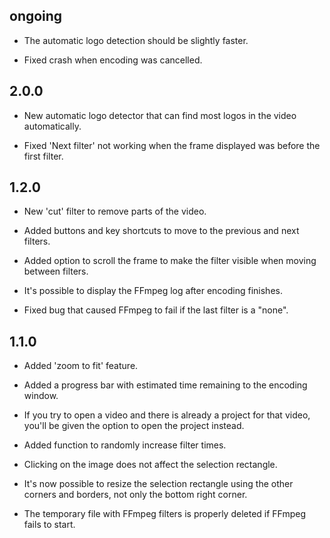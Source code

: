 ## ongoing

* The automatic logo detection should be slightly faster.

* Fixed crash when encoding was cancelled.


## 2.0.0

* New automatic logo detector that can find most logos in the video
  automatically.

* Fixed 'Next filter' not working when the frame displayed was before
  the first filter.


## 1.2.0

* New 'cut' filter to remove parts of the video.

* Added buttons and key shortcuts to move to the previous and next
  filters.

* Added option to scroll the frame to make the filter visible when
  moving between filters.

* It's possible to display the FFmpeg log after encoding finishes.

* Fixed bug that caused FFmpeg to fail if the last filter is a "none".


## 1.1.0

* Added 'zoom to fit' feature.

* Added a progress bar with estimated time remaining to the encoding
  window.

* If you try to open a video and there is already a project for that
  video, you'll be given the option to open the project instead.

* Added function to randomly increase filter times.

* Clicking on the image does not affect the selection rectangle.

* It's now possible to resize the selection rectangle using the other
  corners and borders, not only the bottom right corner.

* The temporary file with FFmpeg filters is properly deleted if FFmpeg
  fails to start.
